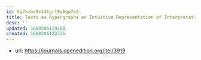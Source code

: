 ```yaml
---
id: 5g7kzbv9x14tgrl9g6gp7o3
title: Texts as Hypergraphs an Intuitive Representation of Interpretations of Text
desc: ''
updated: 1680306129268
created: 1680306122336
---
```


- url: https://journals.openedition.org/jtei/3919